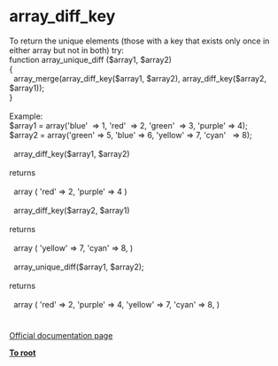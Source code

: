 # array_diff_key




<div class="phpcode"><span class="html">
To return the unique elements (those with a key that exists only once in either array but not in both) try:<br>function array_unique_diff ($array1, $array2)<br>{<br>&#xA0; array_merge(array_diff_key($array1, $array2), array_diff_key($array2, $array1));<br>}<br><br>Example:<br>$array1 = array(&apos;blue&apos;&#xA0; =&gt; 1, &apos;red&apos;&#xA0; =&gt; 2, &apos;green&apos;&#xA0; =&gt; 3, &apos;purple&apos; =&gt; 4);<br>$array2 = array(&apos;green&apos; =&gt; 5, &apos;blue&apos; =&gt; 6, &apos;yellow&apos; =&gt; 7, &apos;cyan&apos;&#xA0;&#xA0; =&gt; 8);<br><br>&#xA0; array_diff_key($array1, $array2)<br><br>returns<br><br>&#xA0; array ( &apos;red&apos; =&gt; 2, &apos;purple&apos; =&gt; 4 ) <br><br>&#xA0; array_diff_key($array2, $array1)<br><br>returns<br><br>&#xA0; array ( &apos;yellow&apos; =&gt; 7, &apos;cyan&apos; =&gt; 8, )<br><br>&#xA0; array_unique_diff($array1, $array2);<br>&#xA0; <br>returns<br><br>&#xA0; array ( &apos;red&apos; =&gt; 2, &apos;purple&apos; =&gt; 4, &apos;yellow&apos; =&gt; 7, &apos;cyan&apos; =&gt; 8, )</span>
</div>
  

#

[Official documentation page](https://www.php.net/manual/en/function.array-diff-key.php)

**[To root](/README.md)**